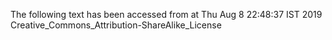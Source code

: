 The following text has been accessed from at Thu Aug 8 22:48:37 IST 2019
Creative_Commons_Attribution-ShareAlike_License
